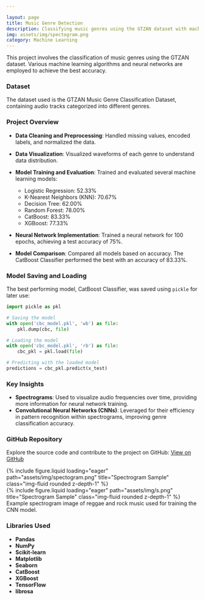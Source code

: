 ```yaml
---

layout: page
title: Music Genre Detection
description: Classifying music genres using the GTZAN dataset with machine learning and neural networks.
img: assets/img/spectogram.png
category: Machine Learning
---
```


This project involves the classification of music genres using the GTZAN dataset. Various machine learning algorithms and neural networks are employed to achieve the best accuracy.

### Dataset
The dataset used is the GTZAN Music Genre Classification Dataset, containing audio tracks categorized into different genres.

### Project Overview
- **Data Cleaning and Preprocessing**: Handled missing values, encoded labels, and normalized the data.
- **Data Visualization**: Visualized waveforms of each genre to understand data distribution.
- **Model Training and Evaluation**: Trained and evaluated several machine learning models:
  - Logistic Regression: 52.33%
  - K-Nearest Neighbors (KNN): 70.67%
  - Decision Tree: 62.00%
  - Random Forest: 78.00%
  - CatBoost: 83.33%
  - XGBoost: 77.33%

- **Neural Network Implementation**: Trained a neural network for 100 epochs, achieving a test accuracy of 75%.

- **Model Comparison**: Compared all models based on accuracy. The CatBoost Classifier performed the best with an accuracy of 83.33%.

### Model Saving and Loading
The best performing model, CatBoost Classifier, was saved using `pickle` for later use:

```python
import pickle as pkl

# Saving the model
with open('cbc_model.pkl', 'wb') as file:
    pkl.dump(cbc, file)

# Loading the model
with open('cbc_model.pkl', 'rb') as file:
    cbc_pkl = pkl.load(file)

# Predicting with the loaded model
predictions = cbc_pkl.predict(x_test)
```

### Key Insights
- **Spectrograms**: Used to visualize audio frequencies over time, providing more information for neural network training.
- **Convolutional Neural Networks (CNNs)**: Leveraged for their efficiency in pattern recognition within spectrograms, improving genre classification accuracy.


### GitHub Repository
Explore the source code and contribute to the project on GitHub:
<a href="https://github.com/ughrima/music-genre-recommendation" class="btn btn-primary" target="_blank">View on GitHub</a>


<div class="row">
    <div class="col-sm mt-3 mt-md-0">
        {% include figure.liquid loading="eager" path="assets/img/spectogram.png" title="Spectrogram Sample" class="img-fluid rounded z-depth-1" %}
    </div>
        <div class="col-sm mt-3 mt-md-0">
        {% include figure.liquid loading="eager" path="assets/img/s.png" title="Spectrogram Sample" class="img-fluid rounded z-depth-1" %}
    </div>
</div>
<div class="caption">
    Example spectrogram image of reggae and rock music used for training the CNN model.
</div>

### Libraries Used
- **Pandas**
- **NumPy**
- **Scikit-learn**
- **Matplotlib**
- **Seaborn**
- **CatBoost**
- **XGBoost**
- **TensorFlow**
- **librosa**

